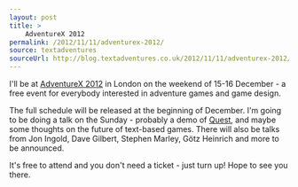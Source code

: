 ```yaml
---
layout: post
title: >
    AdventureX 2012
permalink: /2012/11/11/adventurex-2012/
source: textadventures
sourceUrl: http://blog.textadventures.co.uk/2012/11/11/adventurex-2012/
---
```

I'll be at <a href="http://screen7.co.uk/adventurex/">AdventureX 2012</a> in London on the weekend of 15-16 December - a free event for everybody interested in adventure games and game design.

The full schedule will be released at the beginning of December. I'm going to be doing a talk on the Sunday - probably a demo of <a href="http://www.textadventures.co.uk/quest/">Quest</a>, and maybe some thoughts on the future of text-based games. There will also be talks from Jon Ingold, Dave Gilbert, Stephen Marley, Götz Heinrich and more to be announced.

It's free to attend and you don't need a ticket - just turn up! Hope to see you there.